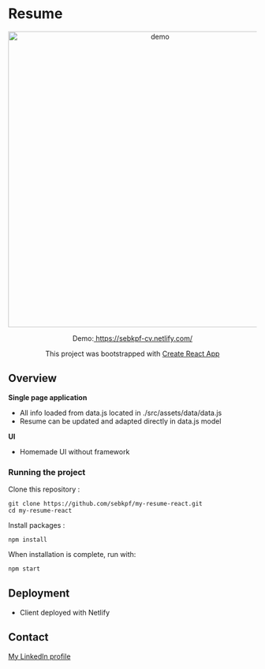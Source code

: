 # Resume

<p align="center">
	<img
			width="600"
			alt="demo"
			src="https://github.com/sebkpf/todo-react/blob/master/documentation/CV_Sebastien_Kempf.jpg">
</p>

<p align="center">
  Demo:<a href="https://sebkpf-cv.netlify.com/" target="_blank"> https://sebkpf-cv.netlify.com/</a>
</p>
<p align="center">
 This project was bootstrapped with <a href=https://github.com/facebook/create-react-app. target="_blank">Create React App</a>
</p>

## Overview

**Single page application**

- All info loaded from data.js located in ./src/assets/data/data.js
- Resume can be updated and adapted directly in data.js model

**UI**

- Homemade UI without framework

### Running the project

Clone this repository :

```
git clone https://github.com/sebkpf/my-resume-react.git
cd my-resume-react
```

Install packages :

```
npm install
```

When installation is complete, run with:

```bash
npm start
```

## Deployment

- Client deployed with Netlify

## Contact

<a href="https://www.linkedin.com/in/sebastienkempf/" target="_blank">My LinkedIn profile</a>
